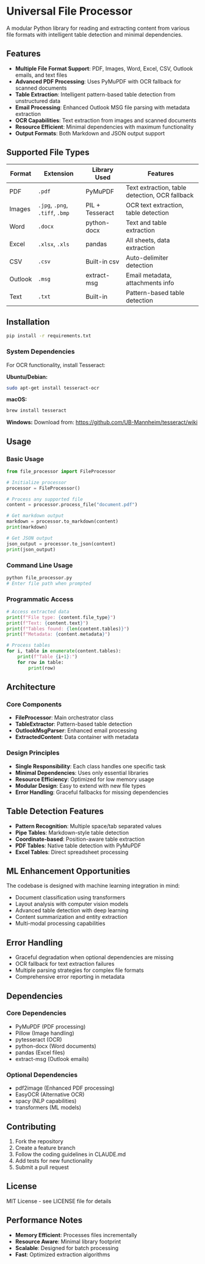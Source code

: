 # Universal File Processor

A modular Python library for reading and extracting content from various file formats with intelligent table detection and minimal dependencies.

## Features

- **Multiple File Format Support**: PDF, Images, Word, Excel, CSV, Outlook emails, and text files
- **Advanced PDF Processing**: Uses PyMuPDF with OCR fallback for scanned documents
- **Table Extraction**: Intelligent pattern-based table detection from unstructured data
- **Email Processing**: Enhanced Outlook MSG file parsing with metadata extraction
- **OCR Capabilities**: Text extraction from images and scanned documents
- **Resource Efficient**: Minimal dependencies with maximum functionality
- **Output Formats**: Both Markdown and JSON output support

## Supported File Types

| Format | Extension | Library Used | Features |
|--------|-----------|--------------|----------|
| PDF | `.pdf` | PyMuPDF | Text extraction, table detection, OCR fallback |
| Images | `.jpg`, `.png`, `.tiff`, `.bmp` | PIL + Tesseract | OCR text extraction, table detection |
| Word | `.docx` | python-docx | Text and table extraction |
| Excel | `.xlsx`, `.xls` | pandas | All sheets, data extraction |
| CSV | `.csv` | Built-in csv | Auto-delimiter detection |
| Outlook | `.msg` | extract-msg | Email metadata, attachments info |
| Text | `.txt` | Built-in | Pattern-based table detection |

## Installation

```bash
pip install -r requirements.txt
```

### System Dependencies

For OCR functionality, install Tesseract:

**Ubuntu/Debian:**
```bash
sudo apt-get install tesseract-ocr
```

**macOS:**
```bash
brew install tesseract
```

**Windows:**
Download from: https://github.com/UB-Mannheim/tesseract/wiki

## Usage

### Basic Usage

```python
from file_processor import FileProcessor

# Initialize processor
processor = FileProcessor()

# Process any supported file
content = processor.process_file("document.pdf")

# Get markdown output
markdown = processor.to_markdown(content)
print(markdown)

# Get JSON output
json_output = processor.to_json(content)
print(json_output)
```

### Command Line Usage

```bash
python file_processor.py
# Enter file path when prompted
```

### Programmatic Access

```python
# Access extracted data
print(f"File type: {content.file_type}")
print(f"Text: {content.text}")
print(f"Tables found: {len(content.tables)}")
print(f"Metadata: {content.metadata}")

# Process tables
for i, table in enumerate(content.tables):
    print(f"Table {i+1}:")
    for row in table:
        print(row)
```

## Architecture

### Core Components

- **FileProcessor**: Main orchestrator class
- **TableExtractor**: Pattern-based table detection
- **OutlookMsgParser**: Enhanced email processing
- **ExtractedContent**: Data container with metadata

### Design Principles

- **Single Responsibility**: Each class handles one specific task
- **Minimal Dependencies**: Uses only essential libraries
- **Resource Efficiency**: Optimized for low memory usage
- **Modular Design**: Easy to extend with new file types
- **Error Handling**: Graceful fallbacks for missing dependencies

## Table Detection Features

- **Pattern Recognition**: Multiple space/tab separated values
- **Pipe Tables**: Markdown-style table detection
- **Coordinate-based**: Position-aware table extraction
- **PDF Tables**: Native table detection with PyMuPDF
- **Excel Tables**: Direct spreadsheet processing

## ML Enhancement Opportunities

The codebase is designed with machine learning integration in mind:

- Document classification using transformers
- Layout analysis with computer vision models
- Advanced table detection with deep learning
- Content summarization and entity extraction
- Multi-modal processing capabilities

## Error Handling

- Graceful degradation when optional dependencies are missing
- OCR fallback for text extraction failures
- Multiple parsing strategies for complex file formats
- Comprehensive error reporting in metadata

## Dependencies

### Core Dependencies
- PyMuPDF (PDF processing)
- Pillow (Image handling)
- pytesseract (OCR)
- python-docx (Word documents)
- pandas (Excel files)
- extract-msg (Outlook emails)

### Optional Dependencies
- pdf2image (Enhanced PDF processing)
- EasyOCR (Alternative OCR)
- spacy (NLP capabilities)
- transformers (ML models)

## Contributing

1. Fork the repository
2. Create a feature branch
3. Follow the coding guidelines in CLAUDE.md
4. Add tests for new functionality
5. Submit a pull request

## License

MIT License - see LICENSE file for details

## Performance Notes

- **Memory Efficient**: Processes files incrementally
- **Resource Aware**: Minimal library footprint
- **Scalable**: Designed for batch processing
- **Fast**: Optimized extraction algorithms